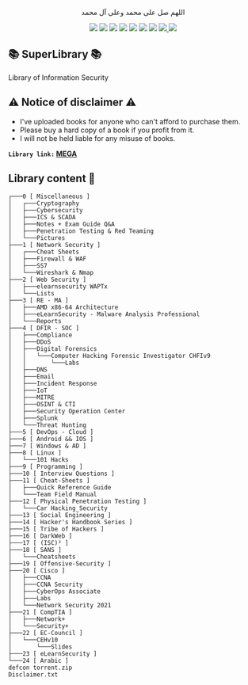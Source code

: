 <p align="center">اللهم صل على محمد وعلى آل محمد</p>
<div id="header" align="center">
  
<img src="https://cdn.rawgit.com/sindresorhus/awesome/d7305f38d29fed78fa85652e3a63e154dd8e8829/media/badge.svg">
<img src="https://img.shields.io/github/stars/mrm8brh/SuperLibrary?style=social">
<img src="https://img.shields.io/github/forks/mrm8brh/SuperLibrary?style=social">
<img src="https://img.shields.io/github/repo-size/mrm8brh/SuperLibrary?style=social">
<img src="https://img.shields.io/github/license/mrm8brh/SuperLibrary?style=social">
<img src="https://img.shields.io/github/issues/mrm8brh/SuperLibrary?style=social">
<img src="https://img.shields.io/github/watchers/mrm8brh/SuperLibrary?style=social">
<a href="https://techforpalestine.org/">
<img src="https://raw.githubusercontent.com/Safouene1/support-palestine-banner/master/StandWithPalestine.svg">
</a>
<a href="https://techforpalestine.org/">
<img src="https://badge.techforpalestine.org/default">
</a>
  
</div>

## 📚 SuperLibrary 📚
Library of Information Security

## ⚠️ Notice of disclaimer ⚠️
- I've uploaded books for anyone who can't afford to purchase them.
- Please buy a hard copy of a book if you profit from it.
- I will not be held liable for any misuse of books.


**`Library link:` [MEGA](https://mega.nz/folder/Zjw2HSxD#-ivd-yl8GES6mRwf7C1UGg)**

## Library content 🧾
```
┌───0 [ Miscellaneous ]
│   ┌───Cryptography
│   ├───Cybersecurity
│   ├───ICS & SCADA
│   ├───Notes + Exam Guide Q&A
│   ├───Penetration Testing & Red Teaming
│   └───Pictures
├───1 [ Network Security ]
│   ┌───Cheat Sheets
│   ├───Firewall & WAF
│   ├───SS7
│   └───Wireshark & Nmap
├───2 [ Web Security ]
│   ├───elearnsecurity WAPTx
│   └───Lists
├───3 [ RE - MA ]
│   ├───AMD x86-64 Architecture
│   ├───eLearnSecurity - Malware Analysis Professional
│   └───Reports
├───4 [ DFIR - SOC ]
│   ├───Compliance
│   ├───DDoS
│   ├───Digital Forensics
│   │   └───Computer Hacking Forensic Investigator CHFIv9
│   │       └───Labs
│   ├───DNS
│   ├───Email
│   ├───Incident Response
│   ├───IoT
│   ├───MITRE
│   ├───OSINT & CTI
│   ├───Security Operation Center
│   ├───Splunk
│   └───Threat Hunting
├───5 [ DevOps - Cloud ]
├───6 [ Android && IOS ]
├───7 [ Windows & AD ]
├───8 [ Linux ]
│   └───101 Hacks
├───9 [ Programming ]
├───10 [ Interview Questions ]
├───11 [ Cheat-Sheets ]
│   ├───Quick Reference Guide
│   └───Team Field Manual
├───12 [ Physical Penetration Testing ]
│   └───Car Hacking_Security
├───13 [ Social Engineering ]
├───14 [ Hacker's Handbook Series ]
├───15 [ Tribe of Hackers ]
├───16 [ DarkWeb ]
├───17 [ (ISC)² ]
├───18 [ SANS ]
│   └───Cheatsheets
├───19 [ Offensive-Security ]
├───20 [ Cisco ]
│   ├───CCNA
│   ├───CCNA Security
│   ├───CyberOps Associate
│   ├───Labs
│   └───Network Security 2021
├───21 [ CompTIA ]
│   ├───Network+
│   └───Security+
├───22 [ EC-Council ]
│   └───CEHv10
│       └───Slides
├───23 [ eLearnSecurity ]
└───24 [ Arabic ]
defcon torrent.zip
Disclaimer.txt
```
